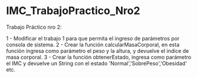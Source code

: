 # IMC_TrabajoPractico_Nro2

Trabajo Práctico nro 2: 

1 - Modificar el trabajo 1 para que permita el ingreso de parámetros por consola de sistema.
2 - Crear la función calcularMasaCorporal, en esta función ingresa como parámetro el peso y la altura,
	y devuelve el indice de masa corporal.
3 - Crear la función obtenerEstado, ingresa como parámetro el IMC y devuelve un String con el estado
	'Normal','SobrePeso','Obesidad' etc.

